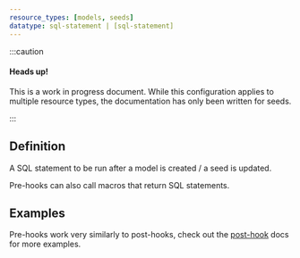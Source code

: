```yaml
---
resource_types: [models, seeds]
datatype: sql-statement | [sql-statement]
---
```


:::caution
<h4>Heads up!</h4>
This is a work in progress document. While this configuration applies to multiple resource types, the documentation has only been written for seeds.

:::

## Definition
A SQL statement to be run after a model is created / a seed is updated.

Pre-hooks can also call macros that return SQL statements.

## Examples
Pre-hooks work very similarly to post-hooks, check out the [post-hook](post-hook.md) docs for more examples.

<!----
### Alter a snowflake session using post-hooks

<File name='dbt_project.yml'>

```yml
models:
  pre-hook: "alter session set week_of_year_policy=1, week_start=1;"
```

</File>

--->
